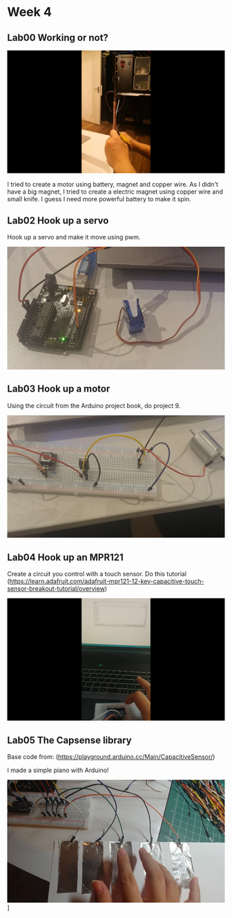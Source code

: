 # Week 4

## Lab00 Working or not?

[![Making a motor with battery and magnet](img/Electric_Magnet.jpg)](https://youtu.be/_6ELPJQUE6c)

I tried to create a motor using battery, magnet and copper wire.
As I didn't have a big magnet, I tried to create a electric magnet using copper wire and small knife.
I guess I need more powerful battery to make it spin.

## Lab02 Hook up a servo

Hook up a servo and make it move using pwm.

[![Servo](img/Servo.jpg)](https://youtu.be/Z2E9NnBb3W4)


## Lab03 Hook up a motor 

Using the circuit from the Arduino project book, do project 9.

[![Motor](img/Motor.jpg)](https://youtu.be/mF7DxdPEtMo)

## Lab04 Hook up an MPR121 

Create a circuit you control with a touch sensor.
Do this tutorial (https://learn.adafruit.com/adafruit-mpr121-12-key-capacitive-touch-sensor-breakout-tutorial/overview)

[![MPR121](img/MPR121.jpg)](https://youtu.be/3nsQWtxJdzA)

## Lab05 The Capsense library 

Base code from: (https://playground.arduino.cc/Main/CapacitiveSensor/)

I made a simple piano with Arduino!

[![Piano](img/Piano.jpg)](https://youtu.be/Oa3LDMQoXF8)]

